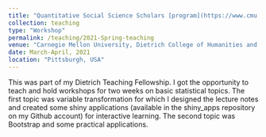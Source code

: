 ```yaml
---
title: "Quantitative Social Science Scholars [program](https://www.cmu.edu/dietrich/qsss)"
collection: teaching
type: "Workshop"
permalink: /teaching/2021-Spring-teaching
venue: "Carnegie Mellon University, Dietrich College of Humanities and Social Sciences"
date: March-April, 2021
location: "Pittsburgh, USA"
---
```


This was part of my Dietrich Teaching Fellowship. I got the opportunity to teach and hold workshops for two weeks on basic statistical topics. The first topic was variable transformation for which I designed the lecture notes and created some shiny applications (available in the shiny_apps repository on my Github account) for interactive learning. The second topic was Bootstrap and some practical applications.
